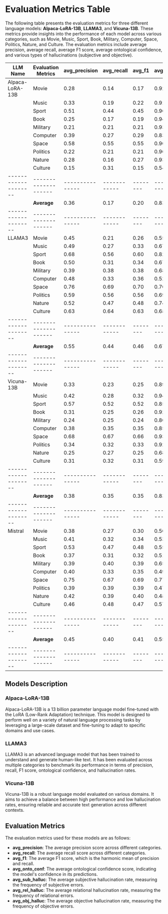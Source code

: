 # Evaluation Metrics Table

The following table presents the evaluation metrics for three different language models: **Alpaca-LoRA-13B**, **LLAMA3**, and **Vicuna-13B**. These metrics provide insights into the performance of each model across various categories, such as Movie, Music, Sport, Book, Military, Computer, Space, Politics, Nature, and Culture. The evaluation metrics include average precision, average recall, average F1 score, average ontological confidence, and various types of hallucinations (subjective and objective).


| LLM Name           | Evaluation Metrics | avg_precision | avg_recall | avg_f1 | avg_onto_conf | avg_sub_halluc | avg_rel_halluc | avg_obj_halluc |
|--------------------|--------------------|---------------|------------|--------|---------------|----------------|----------------|----------------|
| Alpaca-LoRA-13B    | Movie              | 0.28          | 0.14       | 0.17   | 0.92          | 0.25           | 0.08           | 0.24           |
|                    | Music              | 0.33          | 0.19       | 0.22   | 0.91          | 0.18           | 0.09           | 0.24           |
|                    | Sport              | 0.51          | 0.44       | 0.45   | 0.96          | 0.18           | 0.04           | 0.11           |
|                    | Book               | 0.25          | 0.17       | 0.19   | 0.94          | 0.17           | 0.06           | 0.19           |
|                    | Military           | 0.21          | 0.21       | 0.21   | 0.93          | 0.21           | 0.07           | 0.26           |
|                    | Computer           | 0.39          | 0.27       | 0.29   | 0.83          | 0.17           | 0.17           | 0.13           |
|                    | Space              | 0.58          | 0.55       | 0.55   | 0.90          | 0.14           | 0.10           | 0.10           |
|                    | Politics           | 0.22          | 0.21       | 0.21   | 0.90          | 0.19           | 0.10           | 0.15           |
|                    | Nature             | 0.28          | 0.16       | 0.27   | 0.93          | 0.22           | 0.07           | 0.20           |
|                    | Culture            | 0.15          | 0.31       | 0.15   | 0.54          | 0.16           | 0.46           | 0.14           |
|--------------------|--------------------|---------------|------------|--------|---------------|----------------|----------------|----------------|
|                    | **Average**        | 0.36          | 0.17       | 0.20   | 0.83          | 0.07           | 0.17           | 0.23           |
|--------------------|--------------------|---------------|------------|--------|---------------|----------------|----------------|----------------|
| LLAMA3             | Movie              | 0.45          | 0.21       | 0.26   | 0.55          | 0.28           | 0.45           | 0.25           |
|                    | Music              | 0.49          | 0.27       | 0.33   | 0.67          | 0.13           | 0.33           | 0.23           |
|                    | Sport              | 0.68          | 0.56       | 0.60   | 0.82          | 0.16           | 0.18           | 0.10           |
|                    | Book               | 0.50          | 0.31       | 0.34   | 0.67          | 0.12           | 0.33           | 0.23           |
|                    | Military           | 0.39          | 0.38       | 0.38   | 0.68          | 0.14           | 0.32           | 0.23           |
|                    | Computer           | 0.48          | 0.33       | 0.36   | 0.52          | 0.14           | 0.48           | 0.10           |
|                    | Space              | 0.76          | 0.69       | 0.70   | 0.70          | 0.18           | 0.30           | 0.13           |
|                    | Politics           | 0.59          | 0.56       | 0.56   | 0.69          | 0.15           | 0.31           | 0.11           |
|                    | Nature             | 0.52          | 0.47       | 0.48   | 0.74          | 0.13           | 0.26           | 0.13           |
|                    | Culture            | 0.63          | 0.64       | 0.63   | 0.68          | 0.15           | 0.32           | 0.41           |
|--------------------|--------------------|---------------|------------|--------|---------------|----------------|----------------|----------------|
|                    | **Average**        | 0.55          | 0.44       | 0.46   | 0.67          | 0.16           | 0.32           | 0.19           | 
|--------------------|--------------------|---------------|------------|--------|---------------|-----------------|----------------|---------------|
| Vicuna-13B         | Movie              | 0.33          | 0.23       | 0.25   | 0.89          | 0.26           | 0.11           | 0.26           |
|                    | Music              | 0.42          | 0.28       | 0.32   | 0.94          | 0.16           | 0.06           | 0.22           |
|                    | Sport              | 0.57          | 0.52       | 0.52   | 0.85          | 0.22           | 0.15           | 0.13           |
|                    | Book               | 0.31          | 0.25       | 0.26   | 0.92          | 0.16           | 0.08           | 0.23           |
|                    | Military           | 0.24          | 0.25       | 0.24   | 0.80          | 0.19           | 0.20           | 0.26           |
|                    | Computer           | 0.38          | 0.35       | 0.35   | 0.85          | 0.15           | 0.15           | 0.11           |
|                    | Space              | 0.68          | 0.67       | 0.66   | 0.93          | 0.15           | 0.07           | 0.08           |
|                    | Politics           | 0.34          | 0.32       | 0.33   | 0.92          | 0.17           | 0.08           | 0.15           |
|                    | Nature             | 0.25          | 0.27       | 0.25   | 0.68          | 0.10           | 0.04           | 0.14           |
|                    | Culture            | 0.31          | 0.32       | 0.31   | 0.59          | 0.15           | 0.39           | 0.12           |
|--------------------|--------------------|---------------|------------|--------|---------------|-----------------|----------------|---------------|
|                    | **Average**        | 0.38          | 0.35       | 0.35   | 0.83          | 0.17            | 0.13           | 0.17          |
|--------------------|--------------------|---------------|------------|--------|---------------|-----------------|----------------|---------------|
| Mistral            | Movie              | 0.38          | 0.27       | 0.30   | 0.50          | 0.20           | 0.50           | 0.10           |
|                    | Music              | 0.41          | 0.32       | 0.34   | 0.53          | 0.13           | 0.47           | 0.14           |
|                    | Sport              | 0.53          | 0.47       | 0.48   | 0.55          | 0.14           | 0.45           | 0.13           |
|                    | Book               | 0.37          | 0.31       | 0.32   | 0.51          | 0.08           | 0.49           | 0.13           |
|                    | Military           | 0.39          | 0.40       | 0.39   | 0.65          | 0.10           | 0.35           | 0.16           |
|                    | Computer           | 0.40          | 0.33       | 0.35   | 0.49          | 0.07           | 0.51           | 0.06           |
|                    | Space              | 0.75          | 0.67       | 0.69   | 0.77          | 0.15           | 0.23           | 0.08           |
|                    | Politics           | 0.39          | 0.39       | 0.39   | 0.47          | 0.11           | 0.53           | 0.15           |
|                    | Nature             | 0.42          | 0.39       | 0.40   | 0.48          | 0.08           | 0.08           | 0.16           |
|                    | Culture            | 0.46          | 0.48       | 0.47   | 0.57          | 0.14           | 0.43           | 0.34           |
|--------------------|--------------------|---------------|------------|--------|---------------|----------------|----------------|----------------|
|                    | **Average**        | 0.45          | 0.40       | 0.41   | 0.55          | 0.12           | 0.40           | 0.15           |
|--------------------|--------------------|---------------|------------|--------|---------------|----------------|----------------|----------------|
## Models Description

### Alpaca-LoRA-13B
Alpaca-LoRA-13B is a 13 billion parameter language model fine-tuned with the LoRA (Low-Rank Adaptation) technique. This model is designed to perform well on a variety of natural language processing tasks by leveraging a large-scale dataset and fine-tuning to adapt to specific domains and use cases.

### LLAMA3
LLAMA3 is an advanced language model that has been trained to understand and generate human-like text. It has been evaluated across multiple categories to benchmark its performance in terms of precision, recall, F1 score, ontological confidence, and hallucination rates.

### Vicuna-13B
Vicuna-13B is a robust language model evaluated on various domains. It aims to achieve a balance between high performance and low hallucination rates, ensuring reliable and accurate text generation across different contexts.

## Evaluation Metrics
The evaluation metrics used for these models are as follows:
- **avg_precision**: The average precision score across different categories.
- **avg_recall**: The average recall score across different categories.
- **avg_f1**: The average F1 score, which is the harmonic mean of precision and recall.
- **avg_onto_conf**: The average ontological confidence score, indicating the model's confidence in its predictions.
- **avg_sub_halluc**: The average subjective hallucination rate, measuring the frequency of subjective errors.
- **avg_rel_halluc**: The average relational hallucination rate, measuring the frequency of relational errors.
- **avg_obj_halluc**: The average objective hallucination rate, measuring the frequency of objective errors.
